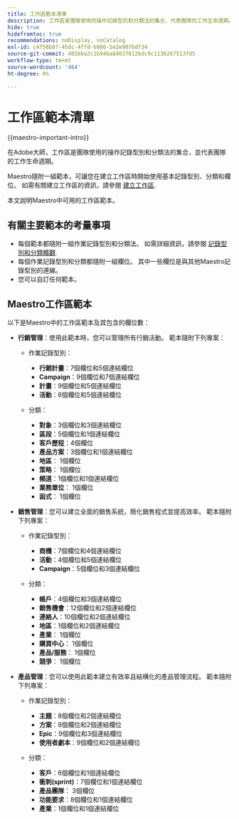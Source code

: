 ```yaml
---
title: 工作區範本清單
description: 工作區是團隊使用的操作記錄型別和分類法的集合，代表團隊的工作生命週期。 Maestro隨附一組範本，可讓您在建立工作區時開始使用基本記錄型別、分類和欄位。
hide: true
hidefromtoc: true
recommendations: noDisplay, noCatalog
exl-id: c4758b87-45dc-4ffd-b086-5e2e907bdf34
source-git-commit: 4016ba2c1b94ba84037612bdc9c1136267513fd5
workflow-type: tm+mt
source-wordcount: '464'
ht-degree: 0%

---
```


<!--update the metadata with real information when making this available in TOC and in the left nav:
---
title: List of available workspace templates
description: You can use templates to create workspaces. This article provides a list of available workspace templates
hidefromtoc: yes
hide: yes
author: Alina
feature: Work Management
role: User
---

-->

# 工作區範本清單

{{maestro-important-intro}}

在Adobe大師，工作區是團隊使用的操作記錄型別和分類法的集合，並代表團隊的工作生命週期。

Maestro隨附一組範本，可讓您在建立工作區時開始使用基本記錄型別、分類和欄位。 如需有關建立工作區的資訊，請參閱 [建立工作區](../architecture/create-workspaces.md).

本文說明Maestro中可用的工作區範本。

## 有關主要範本的考量事項

* 每個範本都隨附一組作業記錄型別和分類法。 如需詳細資訊，請參閱 [記錄型別和分類概觀](../architecture/overview-of-record-types-and-taxonomies.md).
* 每個作業記錄型別和分類都隨附一組欄位。 其中一些欄位是與其他Maestro記錄型別的連線。
* 您可以自訂任何範本。

<!-- I modeled this article by the "List of available Blueprints" and that articles does not have an Access area

## Access requirements

You must have the following: 

<table style="table-layout:auto">
 <col>
 </col>
 <col>
 </col>
 <tbody>
  <tr>
   <td role="rowheader"><p>Adobe Workfront plan*</p></td>
   <td>
<p>Any</p>
<!--the above is only for closed beta; when going to GA - activate the following plans:    
<p>Current plan: Prime and Ultimate</p>
<p>Legacy plan: Enterprise</p>->
   </td>
  </tr>
  <tr>
   <td role="rowheader"><p>Adobe Workfront license*</p></td>
   <td>
   <p>Any</p> 
  <p>For more information, see <a href="../../administration-and-setup/add-users/access-levels-and-object-permissions/wf-licenses.md" class="MCXref xref">Adobe Workfront licenses overview</a>.</p> </td>
  </tr>
  <tr>
   <td role="rowheader"><p>Product</p></td>
   <td>
   <p> Adobe Workfront</p> </td>
  </tr>
  <tr>
   <td role="rowheader">Access level*</td>
   <td> <p>Any</p>  
</td>
  </tr>
<tr>
   <td role="rowheader">Layout template</td>
   <td> <p>Your system administrator must add the Maestro area in your layout template. For information, see the "Enable Maestro for the users in your Workfront instance" section in the article <a href="../maestro/maestro-overview.md">Adobe Maestro overview</a>. </p>  
</td>
  </tr>
 </tbody>
</table>

>[!NOTE]
>
>*If you don't have access, ask your Workfront administrator if they set additional restrictions in your access level. For information on how a Workfront administrator can change your access level, see [Create or modify custom access levels](../administration-and-setup/add-users/configure-and-grant-access/create-modify-access-levels.md).

-->

## Maestro工作區範本

以下是Maestro中的工作區範本及其包含的欄位數：

* **行銷管理**：使用此範本時，您可以管理所有行銷活動。 範本隨附下列專案：

   * 作業記錄型別：

      * **行銷計畫**：7個欄位和5個連結欄位
      * **Campaign**：9個欄位和7個連結欄位
      * **計畫**：9個欄位和5個連結欄位
      * **活動**：6個欄位和5個連結欄位
   * 分類：
      * **對象**：3個欄位和3個連結欄位
      * **區段**：5個欄位和1個連結欄位
      * **客戶歷程**：4個欄位
      * **產品方案**：3個欄位和1個連結欄位
      * **地區**： 1個欄位
      * **策略**： 1個欄位
      * **頻道**：1個欄位和1個連結欄位
      * **業務單位**： 1個欄位
      * **函式**： 1個欄位

* **銷售管理**：您可以建立全面的銷售系統，簡化銷售程式並提高效率。 範本隨附下列專案：

   * 作業記錄型別：

      * **商機**：7個欄位和4個連結欄位
      * **活動**：4個欄位和5個連結欄位
      * **Campaign**：5個欄位和3個連結欄位
   * 分類：
      * **帳戶**：4個欄位和3個連結欄位
      * **銷售機會**：12個欄位和2個連結欄位
      * **連絡人**：10個欄位和2個連結欄位
      * **地區**：1個欄位和2個連結欄位
      * **產業**： 1個欄位
      * **購買中心**： 1個欄位
      * **產品/服務**： 1個欄位
      * **競爭**： 1個欄位

* **產品管理**：您可以使用此範本建立有效率且結構化的產品管理流程。 範本隨附下列專案：

   * 作業記錄型別：

      * **主題**：8個欄位和2個連結欄位
      * **方案**：8個欄位和2個連結欄位
      * **Epic**：9個欄位和3個連結欄位
      * **使用者劇本**：9個欄位和2個連結欄位

   * 分類：

      * **客戶**：6個欄位和1個連結欄位
      * **衝刺(sprint)**：7個欄位和1個連結欄位
      * **產品團隊**： 3個欄位
      * **功能要求**：8個欄位和1個連結欄位
      * **產業**：1個欄位和1個連結欄位
